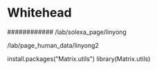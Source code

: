 # Whitehead
############
/lab/solexa_page/linyong

/lab/page_human_data/linyong2

install.packages("Matrix.utils")
library(Matrix.utils)

